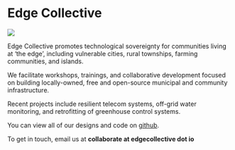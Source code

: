 
# Edge Collective 

<img src="resources/profile_pic.png" id="profile_pic"/>

Edge Collective promotes technological sovereignty for communities living at ‘the edge’, including vulnerable cities, rural townships, farming communities, and islands.</p>

We facilitate workshops, trainings, and collaborative development focused on building locally-owned, free and open-source municipal and community infrastructure.</p>

Recent projects include resilient telecom systems, off-grid water monitoring, and retrofitting of greenhouse control systems.</p>

You can view all of our designs and code on <a href="http://github.com/edgecollective">github</a>.

To get in touch, email us at <b>collaborate at edgecollective dot io</b>
